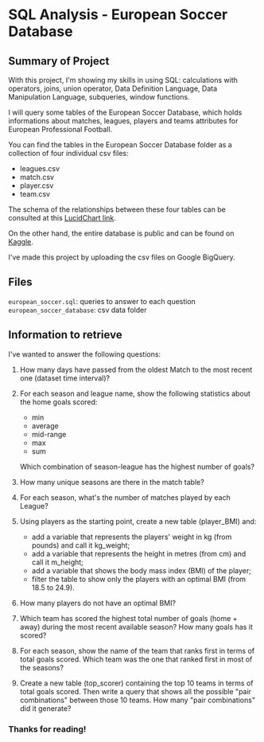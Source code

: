 # SQL Analysis - European Soccer Database

## Summary of Project

With this project, I'm showing my skills in using SQL: calculations with operators, joins, union operator, Data Definition Language, Data Manipulation Language, subqueries, window functions.

I will query some tables of the European Soccer Database, which holds informations about matches, leagues, players and teams attributes for European Professional Football.

You can find the tables in the European Soccer Database folder as a collection of four individual csv files:
* leagues.csv
* match.csv
* player.csv 
* team.csv

The schema of the relationships between these four tables can be consulted at this [LucidChart link](https://lucid.app/lucidchart/4207f1c5-49cd-4c6c-b0ab-6ec904dbedef/edit?viewport_loc=-934%2C-186%2C1813%2C743%2C0_0&invitationId=inv_3523cced-c79f-4438-87cd-ba59a218d87a).

On the other hand, the entire database is public and can be found on [Kaggle](https://www.kaggle.com/datasets/hugomathien/soccer).

I've made this project by uploading the csv files on Google BigQuery.

## Files

```european_soccer.sql```: queries to answer to each question  
```european_soccer_database```: csv data folder

## Information to retrieve

I've wanted to answer the following questions:

1. How many days have passed from the oldest Match to the most recent one (dataset time interval)?

2. For each season and league name, show the following statistics about the home goals scored: 
    * min
    * average 
    * mid-range 
    * max 
    * sum  

    Which combination of season-league has the highest number of goals? 

3. How many unique seasons are there in the match table?

4. For each season, what's the number of matches played by each League?

5. Using players as the starting point, create a new table (player_BMI) and: 
    * add a variable that represents the players' weight in kg (from pounds) and call it kg_weight; 
    * add a variable that represents the height in metres (from cm) and call it m_height; 
    * add a variable that shows the body mass index (BMI) of the player;
    * filter the table to show only the players with an optimal BMI (from 18.5 to 24.9).

6. How many players do not have an optimal BMI?

7. Which team has scored the highest total number of goals (home + away) during the most recent available season? How many goals has it scored? 

8. For each season, show the name of the team that ranks first in terms of total goals scored. Which team was the one that ranked first in most of the seasons? 

9. Create a new table (top_scorer) containing the top 10 teams in terms of total goals scored. Then write a query that shows all the possible "pair combinations" between those 10 teams. How many "pair combinations" did it generate? 


### Thanks for reading!

